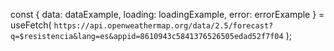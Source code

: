 const { data: dataExample, loading: loadingExample, error: errorExample } = useFetch(
`https://api.openweathermap.org/data/2.5/forecast?q=$resistencia&lang=es&appid=8610943c5841376526505edad52f7f04`
);
